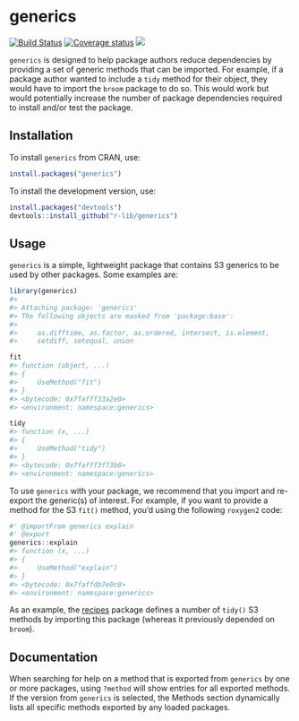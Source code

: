
# generics

[![Build
Status](https://travis-ci.org/r-lib/generics.svg?branch=master)](https://travis-ci.org/r-lib/generics)
[![Coverage
status](https://codecov.io/gh/r-lib/generics/branch/master/graph/badge.svg)](https://codecov.io/github/r-lib/generics?branch=master)
![](https://img.shields.io/badge/lifecycle-experimental-orange.svg)

`generics` is designed to help package authors reduce dependencies by
providing a set of generic methods that can be imported. For example, if
a package author wanted to include a `tidy` method for their object,
they would have to import the `broom` package to do so. This would work
but would potentially increase the number of package dependencies
required to install and/or test the package.

## Installation

To install `generics` from CRAN, use:

``` r
install.packages("generics")
```

To install the development version, use:

``` r
install.packages("devtools")
devtools::install_github("r-lib/generics")
```

## Usage

`generics` is a simple, lightweight package that contains S3 generics to
be used by other packages. Some examples are:

``` r
library(generics)
#> 
#> Attaching package: 'generics'
#> The following objects are masked from 'package:base':
#> 
#>     as.difftime, as.factor, as.ordered, intersect, is.element,
#>     setdiff, setequal, union

fit
#> function (object, ...) 
#> {
#>     UseMethod("fit")
#> }
#> <bytecode: 0x7fafff33a2e0>
#> <environment: namespace:generics>

tidy
#> function (x, ...) 
#> {
#>     UseMethod("tidy")
#> }
#> <bytecode: 0x7fafff3f73b8>
#> <environment: namespace:generics>
```

To use `generics` with your package, we recommend that you import and
re-export the generic(s) of interest. For example, if you want to
provide a method for the S3 `fit()` method, you’d using the following
`roxygen2` code:

``` r
#' @importFrom generics explain
#' @export
generics::explain
#> function (x, ...) 
#> {
#>     UseMethod("explain")
#> }
#> <bytecode: 0x7faffdb7e0c8>
#> <environment: namespace:generics>
```

As an example, the [recipes](https://github.com/tidymodels/recipes)
package defines a number of `tidy()` S3 methods by importing this
package (whereas it previously depended on `broom`).

## Documentation

When searching for help on a method that is exported from `generics` by
one or more packages, using `?method` will show entries for all exported
methods. If the version from `generics` is selected, the Methods section
dynamically lists all specific methods exported by any loaded packages.

